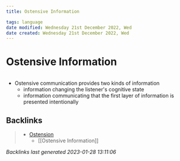 ```yaml
---
title: Ostensive Information

tags: language 
date modified: Wednesday 21st December 2022, Wed
date created: Wednesday 21st December 2022, Wed
---
```


# Ostensive Information
```toc
```

- Ostensive communication provides two kinds of information
	- information changing the listener's cognitive state 
	- information communicating that the first layer of information is presented intentionally

## Backlinks

> - [Ostension](Ostension.md)
>   - [[Ostensive Information]]

_Backlinks last generated 2023-01-28 13:11:06_
